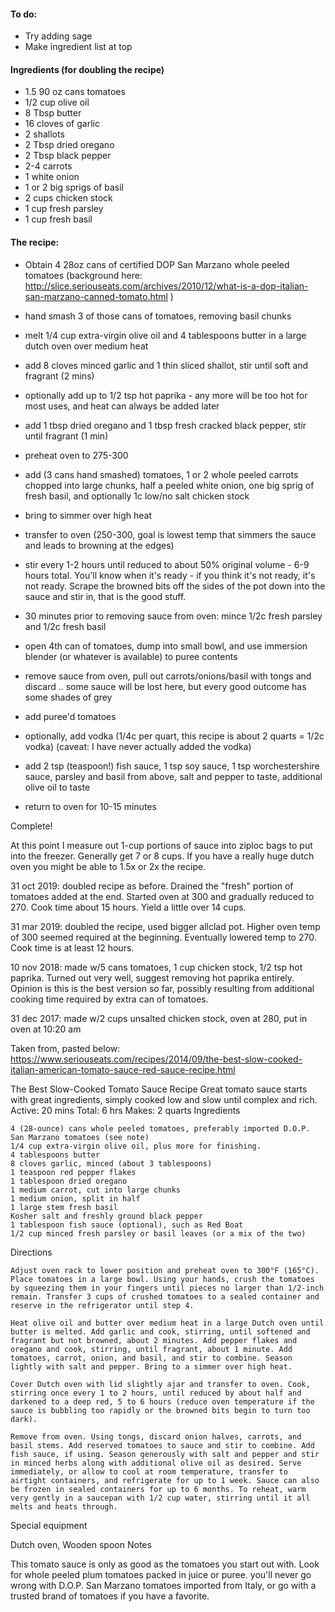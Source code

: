 #### To do:

- Try adding sage
- Make ingredient list at top

#### Ingredients (for doubling the recipe)

- 1.5 90 oz cans tomatoes
- 1/2 cup olive oil
- 8 Tbsp butter
- 16 cloves of garlic
- 2 shallots
- 2 Tbsp dried oregano
- 2 Tbsp black pepper
- 2-4 carrots
- 1 white onion
- 1 or 2 big sprigs of basil
- 2 cups chicken stock
- 1 cup fresh parsley
- 1 cup fresh basil

#### The recipe:

- Obtain 4 28oz cans of certified DOP San Marzano whole peeled tomatoes (background here: http://slice.seriouseats.com/archives/2010/12/what-is-a-dop-italian-san-marzano-canned-tomato.html )

- hand smash 3 of those cans of tomatoes, removing basil chunks

- melt 1/4 cup extra-virgin olive oil and 4 tablespoons butter in a large dutch oven over medium heat

- add 8 cloves minced garlic and 1 thin sliced shallot, stir until soft and fragrant (2 mins)

- optionally add up to 1/2 tsp hot paprika - any more will be too hot for most uses, and heat can always be added later

- add 1 tbsp dried oregano and 1 tbsp fresh cracked black pepper, stir until fragrant (1 min)

- preheat oven to 275-300

- add (3 cans hand smashed) tomatoes, 1 or 2 whole peeled carrots chopped into large chunks, half a peeled white onion, one big sprig of fresh basil, and optionally 1c low/no salt chicken stock

- bring to simmer over high heat

- transfer to oven (250-300, goal is lowest temp that simmers the sauce and leads to browning at the edges)

- stir every 1-2 hours until reduced to about 50% original volume - 6-9 hours total. You'll know when it's ready - if you think it's not ready, it's not ready. Scrape the browned bits off the sides of the pot down into the sauce and stir in, that is the good stuff.

- 30 minutes prior to removing sauce from oven: mince 1/2c fresh parsley and 1/2c fresh basil

- open 4th can of tomatoes, dump into small bowl, and use immersion blender (or whatever is available) to puree contents

- remove sauce from oven, pull out carrots/onions/basil with tongs and discard .. some sauce will be lost here, but every good outcome has some shades of grey

- add puree'd tomatoes

- optionally, add vodka (1/4c per quart, this recipe is about 2 quarts = 1/2c vodka) (caveat: I have never actually added the vodka)

- add 2 tsp (teaspoon!) fish sauce, 1 tsp soy sauce, 1 tsp worchestershire sauce, parsley and basil from above, salt and pepper to taste, additional olive oil to taste

- return to oven for 10-15 minutes

Complete!

At this point I measure out 1-cup portions of sauce into ziploc bags to put into the freezer. Generally get 7 or 8 cups. If you have a really huge dutch oven you might be able to 1.5x or 2x the recipe.

31 oct 2019: doubled recipe as before. Drained the "fresh" portion of tomatoes added at the end. Started oven at 300 and gradually reduced to 270. Cook time about 15 hours. Yield a little over 14 cups.

31 mar 2019: doubled the recipe, used bigger allclad pot. Higher oven temp of 300 seemed required at the beginning. Eventually lowered temp to 270. Cook time is at least 12 hours.


10 nov 2018: made w/5 cans tomatoes, 1 cup chicken stock, 1/2 tsp hot paprika. Turned out very well, suggest removing hot paprika entirely. Opinion is this is the best version so far, possibly resulting from additional cooking time required by extra can of tomatoes.

31 dec 2017: made w/2 cups unsalted chicken stock, oven at 280, put in oven at 10:20 am

Taken from, pasted below: https://www.seriouseats.com/recipes/2014/09/the-best-slow-cooked-italian-american-tomato-sauce-red-sauce-recipe.html

	
The Best Slow-Cooked Tomato Sauce Recipe
Great tomato sauce starts with great ingredients, simply cooked low and slow until complex and rich.
Active: 20 mins
Total: 6 hrs
Makes: 2 quarts
Ingredients

    4 (28-ounce) cans whole peeled tomatoes, preferably imported D.O.P. San Marzano tomatoes (see note)
    1/4 cup extra-virgin olive oil, plus more for finishing.
    4 tablespoons butter
    8 cloves garlic, minced (about 3 tablespoons)
    1 teaspoon red pepper flakes
    1 tablespoon dried oregano
    1 medium carrot, cut into large chunks
    1 medium onion, split in half
    1 large stem fresh basil
    Kosher salt and freshly ground black pepper
    1 tablespoon fish sauce (optional), such as Red Boat
    1/2 cup minced fresh parsley or basil leaves (or a mix of the two)

Directions

    Adjust oven rack to lower position and preheat oven to 300°F (165°C). Place tomatoes in a large bowl. Using your hands, crush the tomatoes by squeezing them in your fingers until pieces no larger than 1/2-inch remain. Transfer 3 cups of crushed tomatoes to a sealed container and reserve in the refrigerator until step 4.

    Heat olive oil and butter over medium heat in a large Dutch oven until butter is melted. Add garlic and cook, stirring, until softened and fragrant but not browned, about 2 minutes. Add pepper flakes and oregano and cook, stirring, until fragrant, about 1 minute. Add tomatoes, carrot, onion, and basil, and stir to combine. Season lightly with salt and pepper. Bring to a simmer over high heat.

    Cover Dutch oven with lid slightly ajar and transfer to oven. Cook, stirring once every 1 to 2 hours, until reduced by about half and darkened to a deep red, 5 to 6 hours (reduce oven temperature if the sauce is bubbling too rapidly or the browned bits begin to turn too dark).

    Remove from oven. Using tongs, discard onion halves, carrots, and basil stems. Add reserved tomatoes to sauce and stir to combine. Add fish sauce, if using. Season generously with salt and pepper and stir in minced herbs along with additional olive oil as desired. Serve immediately, or allow to cool at room temperature, transfer to airtight containers, and refrigerate for up to 1 week. Sauce can also be frozen in sealed containers for up to 6 months. To reheat, warm very gently in a saucepan with 1/2 cup water, stirring until it all melts and heats through.

Special equipment

Dutch oven, Wooden spoon
Notes

This tomato sauce is only as good as the tomatoes you start out with. Look for whole peeled plum tomatoes packed in juice or puree. you'll never go wrong with D.O.P. San Marzano tomatoes imported from Italy, or go with a trusted brand of tomatoes if you have a favorite. 
